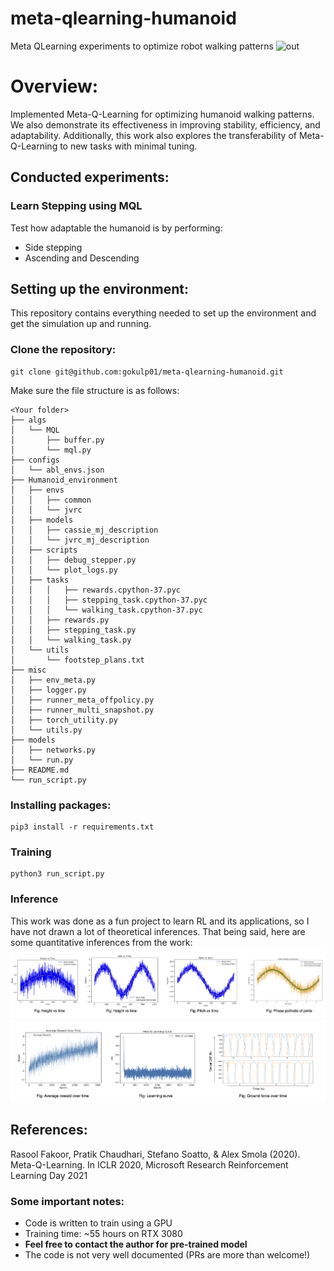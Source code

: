 # meta-qlearning-humanoid
Meta QLearning experiments to optimize robot walking patterns 
![out](docs/learn_step.gif)

# Overview:
Implemented Meta-Q-Learning for optimizing humanoid walking patterns. We also demonstrate its effectiveness in improving stability, efficiency, and adaptability. Additionally, this work also explores the transferability of Meta-Q-Learning to new tasks with minimal tuning. 

## Conducted experiments:
### Learn Stepping using MQL
Test how adaptable the humanoid is by performing:
- Side stepping
- Ascending and Descending

## Setting up the environment:
This repository contains everything needed to set up the environment and get the simulation up and running. 

### Clone the repository: 
```
git clone git@github.com:gokulp01/meta-qlearning-humanoid.git
```

Make sure the file structure is as follows:
```
<Your folder>
├── algs
│   └── MQL
│       ├── buffer.py
│       └── mql.py
├── configs
│   └── abl_envs.json
├── Humanoid_environment
│   ├── envs
│   │   ├── common
│   │   └── jvrc
│   ├── models
│   │   ├── cassie_mj_description
│   │   └── jvrc_mj_description
│   ├── scripts
│   │   ├── debug_stepper.py
│   │   └── plot_logs.py
│   ├── tasks
│   │   │   ├── rewards.cpython-37.pyc
│   │   │   ├── stepping_task.cpython-37.pyc
│   │   │   └── walking_task.cpython-37.pyc
│   │   ├── rewards.py
│   │   ├── stepping_task.py
│   │   └── walking_task.py
│   └── utils
│       └── footstep_plans.txt
├── misc
│   ├── env_meta.py
│   ├── logger.py
│   ├── runner_meta_offpolicy.py
│   ├── runner_multi_snapshot.py
│   ├── torch_utility.py
│   └── utils.py
├── models
│   ├── networks.py
│   └── run.py
├── README.md
└── run_script.py
```

### Installing packages:
```
pip3 install -r requirements.txt
```

### Training
```
python3 run_script.py
```

### Inference
This work was done as a fun project to learn RL and its applications, so I have not drawn a lot of theoretical inferences. That being said, here are some quantitative inferences from the work:
![out](docs/graph1.png)
![out](docs/graph2.png)



## References:
Rasool Fakoor, Pratik Chaudhari, Stefano Soatto, & Alex Smola (2020). Meta-Q-Learning. In ICLR 2020, Microsoft Research Reinforcement Learning Day 2021


### Some important notes:
- Code is written to train using a GPU
- Training time: ~55 hours on RTX 3080
- **Feel free to contact the author for pre-trained model**
- The code is not very well documented (PRs are more than welcome!)
